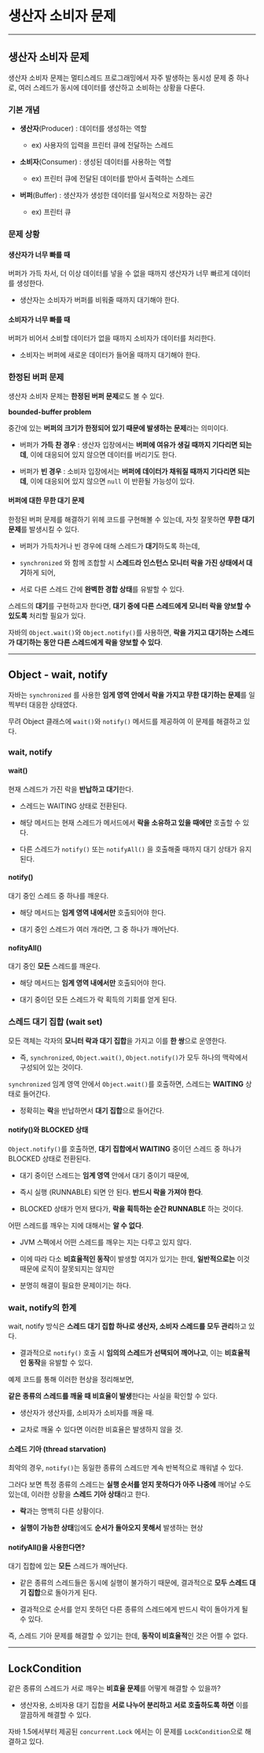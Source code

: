 # 생산자 소비자 문제

---

## 생산자 소비자 문제

생산자 소비자 문제는 멀티스레드 프로그래밍에서 자주 발생하는 동시성 문제 중 하나로, 여러 스레드가 동시에 데이터를 생산하고 소비하는 상황을 다룬다.

### 기본 개념

- **생산자**(Producer) : 데이터를 생성하는 역할
  
  - ex) 사용자의 입력을 프린터 큐에 전달하는 스레드

- **소비자**(Consumer) : 생성된 데이터를 사용하는 역할
  
  - ex) 프린터 큐에 전달된 데이터를 받아서 출력하는 스레드

- **버퍼**(Buffer) : 생산자가 생성한 데이터를 일시적으로 저장하는 공간
  
  - ex) 프린터 큐

### 문제 상황

#### 생산자가 너무 빠를 때

버퍼가 가득 차서, 더 이상 데이터를 넣을 수 없을 때까지 생산자가 너무 빠르게 데이터를 생성한다.

- 생산자는 소비자가 버퍼를 비워줄 때까지 대기해야 한다.

#### 소비자가 너무 빠를 때

버퍼가 비어서 소비할 데이터가 없을 때까지 소비자가 데이터를 처리한다.

- 소비자는 버퍼에 새로운 데이터가 들어올 때까지 대기해야 한다.

### 한정된 버퍼 문제

생산자 소비자 문제는 **한정된 버퍼 문제**로도 볼 수 있다.

**bounded-buffer problem**

중간에 있는 **버퍼의 크기가 한정되어 있기 때문에 발생하는 문제**라는 의미이다.

- 버퍼가 **가득 찬 경우** : 생산자 입장에서는 **버퍼에 여유가 생길 때까지 기다리면 되는데**, 이에 대응되어 있지 않으면 데이터를 버리기도 한다.

- 버퍼가 **빈 경우** : 소비자 입장에서는 **버퍼에 데이터가 채워질 때까지 기다리면 되는데**, 이에 대응되어 있지 않으면 `null` 이 반환될 가능성이 있다.

#### 버퍼에 대한 무한 대기 문제

한정된 버퍼 문제를 해결하기 위헤 코드를 구현해볼 수 있는데, 자칫 잘못하면 **무한 대기 문제**를 발생시킬 수 있다.

- 버퍼가 가득차거나 빈 경우에 대해 스레드가 **대기**하도록 하는데,

- `synchronized` 와 함께 조합할 시 **스레드라 인스턴스 모니터 락을 가진 상태에서 대기**하게 되어,

- 서로 다른 스레드 간에 **완벽한 경합 상태**를 유발할 수 있다.

스레드의 **대기**를 구현하고자 한다면, **대기 중에 다른 스레드에게 모니터 락을 양보할 수 있도록** 처리할 필요가 있다.

자바의 `Object.wait()`와 `Object.notify()`를 사용하면, **락을 가지고 대기하는 스레드가 대기하는 동안 다른 스레드에게 락을 양보할 수 있다**.

---

## Object - wait, notify

자바는 `synchronized` 를 사용한 **임게 영역 안에서 락을 가지고 무한 대기하는 문제**를 일찍부터 대응한 상태였다.

무려 Object 클래스에 `wait()`와 `notify()` 메서드를 제공하여 이 문제를 해결하고 있다.

### wait, notify

#### wait()

현재 스레드가 가진 락을 **반납하고 대기**한다.

- 스레드는 WAITING 상태로 전환된다.

- 해당 메서드는 현재 스레드가 메서드에서 **락을 소유하고 있을 때에만** 호출할 수 있다.

- 다른 스레드가 `notify()` 또는 `notifyAll()` 을 호출해줄 때까지 대기 상태가 유지된다.

#### notify()

대기 중인 스레드 중 하나를 깨운다.

- 해당 메서드는 **임계 영역 내에서만** 호출되어야 한다.

- 대기 중인 스레드가 여러 개라면, 그 중 하나가 깨어난다.

#### nofityAll()

대기 중인 **모든** 스레드를 깨운다.

- 해당 메서드는 **임계 영역 내에서만** 호출되어야 한다.

- 대기 중이던 모든 스레드가 락 획득의 기회를 얻게 된다.

### 스레드 대기 집합 (wait set)

모든 객체는 각자의 **모니터 락과 대기 집합**을 가지고 이를 **한 쌍**으로 운영한다.

- 즉, `synchronized`, `Object.wait()`, `Object.notify()`가 모두 하나의 맥락에서 구성되어 있는 것이다.

`synchronized` 임계 영역 안에서 `Object.wait()`를 호출하면, 스레드는 **WAITING** 상태로 들어간다.

- 정확히는 **락**을 반납하면서 **대기 집합**으로 들어간다.

#### notify()와 BLOCKED 상태

`Object.notify()`를 호출하면, **대기 집합에서 WAITING** 중이던 스레드 중 하나가 BLOCKED 상태로 전환된다.

- 대기 중이던 스레드는 **임계 영역** 안에서 대기 중이기 때문에,

- 즉시 실행 (RUNNABLE) 되면 안 된다. **반드시 락을 가져야 한다**.

- BLOCKED 상태가 먼저 됐다가, **락을 획득하는 순간 RUNNABLE** 하는 것이다.

어떤 스레드를 깨우는 지에 대해서는 **알 수 없다**.

- JVM 스펙에서 어떤 스레드를 깨우는 지는 다루고 있지 않다.

- 이에 따라 다소 **비효율적인 동작**이 발생할 여지가 있기는 한데, **일반적으로는** 이것 때문에 로직이 잘못되지는 않지만

- 분명히 해결이 필요한 문제이기는 하다.

### wait, notify의 한계

wait, notify 방식은 **스레드 대기 집합 하나로 생산자, 소비자 스레드를 모두 관리**하고 있다.

- 결과적으로 `notify()` 호출 시 **임의의 스레드가 선택되어 깨어나고**, 이는 **비효율적인 동작**을 유발할 수 있다.

예제 코드를 통해 이러한 현상을 정리해보면,

**같은 종류의 스레드를 깨울 때 비효율이 발생**한다는 사실을 확인할 수 있다.

- 생산자가 생산자를, 소비자가 소비자를 깨울 때.

- 교차로 깨울 수 있다면 이러한 비효율은 발생하지 않을 것.

#### 스레드 기아 (thread starvation)

최악의 경우, `notify()`는 동일한 종류의 스레드만 계속 반복적으로 깨워낼 수 있다.

그러다 보면 특정 종류의 스레드는 **실행 순서를 얻지 못하다가 아주 나중에** 깨어날 수도 있는데, 이러한 상황을 **스레드 기아 상태**라고 한다.

- **락**과는 명백히 다른 상황이다.

- **실행이 가능한 상태**임에도 **순서가 돌아오지 못해서** 발생하는 현상

#### notifyAll()을 사용한다면?

대기 집합에 있는 **모든** 스레드가 깨어난다.

- 같은 종류의 스레드들은 동시에 실행이 불가하기 때문에, 결과적으로 **모두 스레드 대기 집합**으로 돌아가게 된다.

- 결과적으로 순서를 얻지 못하던 다른 종류의 스레드에게 반드시 락이 돌아가게 될 수 있다.

즉, 스레드 기아 문제를 해결할 수 있기는 한데, **동작이 비효율적**인 것은 어쩔 수 없다.

---

## LockCondition

같은 종류의 스레드가 서로 깨우는 **비효율 문제**를 어떻게 해결할 수 있을까?

- 생산자용, 소비자용 대기 집합을 **서로 나누어 분리하고 서로 호출하도록 하면** 이를 깔끔하게 해결할 수 있다.

자바 1.5에서부터 제공된 `concurrent.Lock` 에서는 이 문제를 `LockCondition`으로 해결하고 있다.



